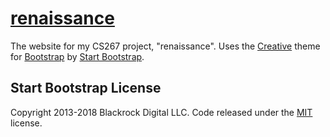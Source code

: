 # [renaissance](www.tylermhansen.com/renaissance)

The website for my CS267 project, "renaissance". Uses the [Creative](http://startbootstrap.com/template-overviews/creative/) theme for [Bootstrap](http://getbootstrap.com/) by [Start Bootstrap](http://startbootstrap.com/).


## Start Bootstrap License

Copyright 2013-2018 Blackrock Digital LLC. Code released under the [MIT](https://github.com/BlackrockDigital/startbootstrap-creative/blob/gh-pages/LICENSE) license.
